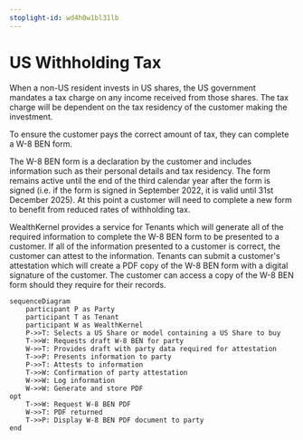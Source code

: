 ```yaml
---
stoplight-id: wd4h0w1bl31lb
---
```


# US Withholding Tax

When a non-US resident invests in US shares, the US government mandates a tax charge on any income received from those shares. The tax charge will be dependent on the tax residency of the customer making the investment. 

To ensure the customer pays the correct amount of tax, they can complete a W-8 BEN form. 

The W-8 BEN form is a declaration by the customer and includes information such as their personal details and tax residency. The form remains active until the end of the third calendar year after the form is signed (i.e. if the form is signed in September 2022, it is valid until 31st December 2025). At this point a customer will need to complete a new form to benefit from reduced rates of withholding tax.

WealthKernel provides a service for Tenants which will generate all of the required information to complete the W-8 BEN form to be presented to a customer. If all of the information presented to a customer is correct, the customer can attest to the information. Tenants can submit a customer's attestation which will create a PDF copy of the W-8 BEN form with a digital signature of the customer. The customer can access a copy of the W-8 BEN form should they require for their records. 

```mermaid
sequenceDiagram
    participant P as Party
    participant T as Tenant
    participant W as WealthKernel
    P->>T: Selects a US Share or model containing a US Share to buy
    T->>W: Requests draft W-8 BEN for party
    W->>T: Provides draft with party data required for attestation
    T->>P: Presents information to party
    P->>T: Attests to information
    T->>W: Confirmation of party attestation
    W->>W: Log information 
    W->>W: Generate and store PDF
opt   
    T->>W: Request W-8 BEN PDF
    W->>T: PDF returned
    T->>P: Display W-8 BEN PDF document to party
end
```